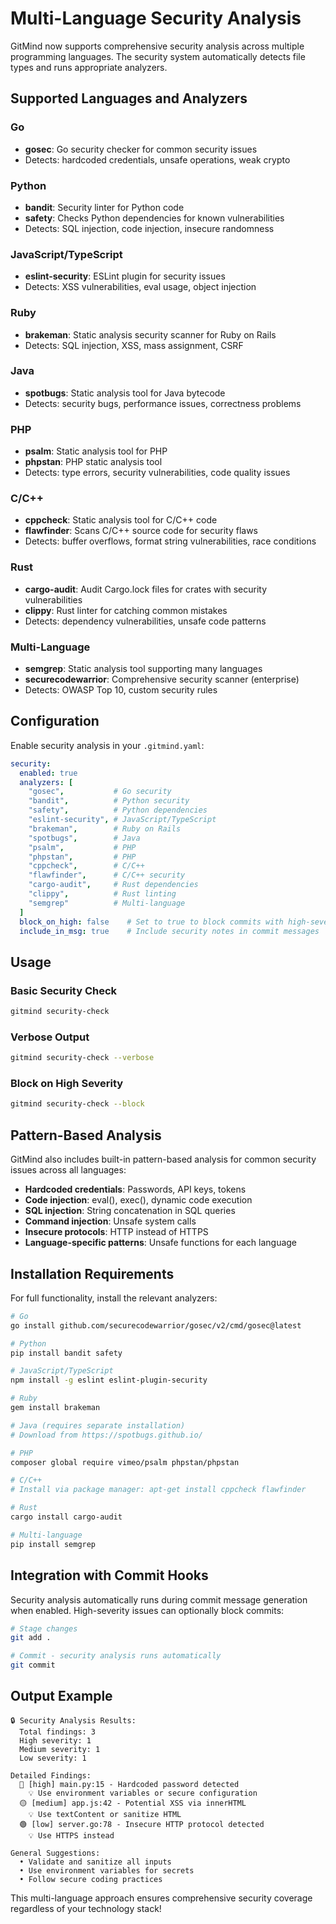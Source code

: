 # Multi-Language Security Analysis

GitMind now supports comprehensive security analysis across multiple programming languages. The security system automatically detects file types and runs appropriate analyzers.

## Supported Languages and Analyzers

### Go
- **gosec**: Go security checker for common security issues
- Detects: hardcoded credentials, unsafe operations, weak crypto

### Python
- **bandit**: Security linter for Python code
- **safety**: Checks Python dependencies for known vulnerabilities
- Detects: SQL injection, code injection, insecure randomness

### JavaScript/TypeScript
- **eslint-security**: ESLint plugin for security issues
- Detects: XSS vulnerabilities, eval usage, object injection

### Ruby
- **brakeman**: Static analysis security scanner for Ruby on Rails
- Detects: SQL injection, XSS, mass assignment, CSRF

### Java
- **spotbugs**: Static analysis tool for Java bytecode
- Detects: security bugs, performance issues, correctness problems

### PHP
- **psalm**: Static analysis tool for PHP
- **phpstan**: PHP static analysis tool
- Detects: type errors, security vulnerabilities, code quality issues

### C/C++
- **cppcheck**: Static analysis tool for C/C++ code
- **flawfinder**: Scans C/C++ source code for security flaws
- Detects: buffer overflows, format string vulnerabilities, race conditions

### Rust
- **cargo-audit**: Audit Cargo.lock files for crates with security vulnerabilities
- **clippy**: Rust linter for catching common mistakes
- Detects: dependency vulnerabilities, unsafe code patterns

### Multi-Language
- **semgrep**: Static analysis tool supporting many languages
- **securecodewarrior**: Comprehensive security scanner (enterprise)
- Detects: OWASP Top 10, custom security rules

## Configuration

Enable security analysis in your `.gitmind.yaml`:

```yaml
security:
  enabled: true
  analyzers: [
    "gosec",           # Go security
    "bandit",          # Python security
    "safety",          # Python dependencies
    "eslint-security", # JavaScript/TypeScript
    "brakeman",        # Ruby on Rails
    "spotbugs",        # Java
    "psalm",           # PHP
    "phpstan",         # PHP
    "cppcheck",        # C/C++
    "flawfinder",      # C/C++ security
    "cargo-audit",     # Rust dependencies
    "clippy",          # Rust linting
    "semgrep"          # Multi-language
  ]
  block_on_high: false    # Set to true to block commits with high-severity issues
  include_in_msg: true    # Include security notes in commit messages
```

## Usage

### Basic Security Check
```bash
gitmind security-check
```

### Verbose Output
```bash
gitmind security-check --verbose
```

### Block on High Severity
```bash
gitmind security-check --block
```

## Pattern-Based Analysis

GitMind also includes built-in pattern-based analysis for common security issues across all languages:

- **Hardcoded credentials**: Passwords, API keys, tokens
- **Code injection**: eval(), exec(), dynamic code execution
- **SQL injection**: String concatenation in SQL queries
- **Command injection**: Unsafe system calls
- **Insecure protocols**: HTTP instead of HTTPS
- **Language-specific patterns**: Unsafe functions for each language

## Installation Requirements

For full functionality, install the relevant analyzers:

```bash
# Go
go install github.com/securecodewarrior/gosec/v2/cmd/gosec@latest

# Python
pip install bandit safety

# JavaScript/TypeScript
npm install -g eslint eslint-plugin-security

# Ruby
gem install brakeman

# Java (requires separate installation)
# Download from https://spotbugs.github.io/

# PHP
composer global require vimeo/psalm phpstan/phpstan

# C/C++
# Install via package manager: apt-get install cppcheck flawfinder

# Rust
cargo install cargo-audit

# Multi-language
pip install semgrep
```

## Integration with Commit Hooks

Security analysis automatically runs during commit message generation when enabled. High-severity issues can optionally block commits:

```bash
# Stage changes
git add .

# Commit - security analysis runs automatically
git commit
```

## Output Example

```
🔒 Security Analysis Results:
  Total findings: 3
  High severity: 1
  Medium severity: 1
  Low severity: 1

Detailed Findings:
  🔴 [high] main.py:15 - Hardcoded password detected
    💡 Use environment variables or secure configuration
  🟡 [medium] app.js:42 - Potential XSS via innerHTML
    💡 Use textContent or sanitize HTML
  🟢 [low] server.go:78 - Insecure HTTP protocol detected
    💡 Use HTTPS instead

General Suggestions:
  • Validate and sanitize all inputs
  • Use environment variables for secrets
  • Follow secure coding practices
```

This multi-language approach ensures comprehensive security coverage regardless of your technology stack!